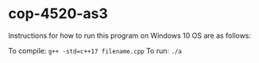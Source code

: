 # cop-4520-as3

Instructions for how to run this program on Windows 10 OS are as follows:

To compile: `g++ -std=c++17 filename.cpp`
To run: `./a`
